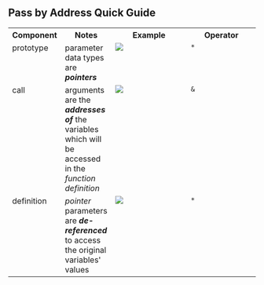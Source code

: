 <style>
    table{
        width:100%;
    }
    td{
        vertical-align: top;
    }
    img{
        height: auto;
        max-width: 100%;
    }
</style>

<h2>Pass by Address Quick Guide</h2>
<table>
    <tr>
        <th>Component</th>
        <th>Notes</th>
        <th style="width:40%">Example</th>
        <th style="width:35%">Operator</th>
    </tr>
    <tr>
        <td>prototype</td>
        <td>parameter data types are <strong><em>pointers</em></strong></td>
        <td><img src="https://github.com/user-attachments/assets/58146713-4842-44b8-a34a-ecb8012cb2ec"></td>
        <td><code>*</code></td>
    </tr>
    <tr>
        <td>call</td>
        <td>arguments are the <strong><em>addresses of</em></strong> the variables which will be accessed in the <em>function definition</em></td>
        <td><img src="https://github.com/user-attachments/assets/9f52faef-d639-4d04-acbd-821b945b063a"></td>
        <td><code>&</code></td>
    </tr>
    <tr>
        <td>definition</td>
        <td><em>pointer</em> parameters are <strong><em>de-referenced</em></strong> to access the original variables' values</td>
        <td><img src="https://github.com/user-attachments/assets/249d2b6d-e4fd-4c4f-a185-fcae51d741ee"></td>
        <td><code>*</code></td>
    </tr>
</table>
